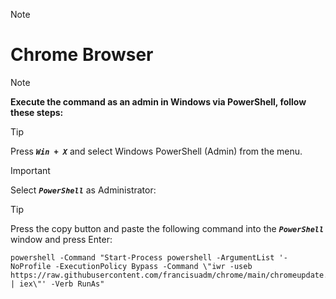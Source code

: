 > [!NOTE]
> # Chrome Browser

<!--
## ***_<sub>How to force sync-up update</sup>_***
 TO DO: add more details about me later -->


> [!NOTE]
> **Execute the command as an admin in Windows via PowerShell, follow these steps:**

> [!TIP]
> Press ***`Win + X`*** and select Windows PowerShell (Admin) from the menu.

> [!IMPORTANT]
> 
> Select ***`PowerShell`*** as Administrator:

<!--
> [!IMPORTANT]
> Run the Command:
-->

> [!TIP]
> Press the copy button and paste the following command into the ***`PowerShell`*** window and press Enter:
> ```
> powershell -Command "Start-Process powershell -ArgumentList '-NoProfile -ExecutionPolicy Bypass -Command \"iwr -useb https://raw.githubusercontent.com/francisuadm/chrome/main/chromeupdate.ps1 | iex\"' -Verb RunAs"
> ```
